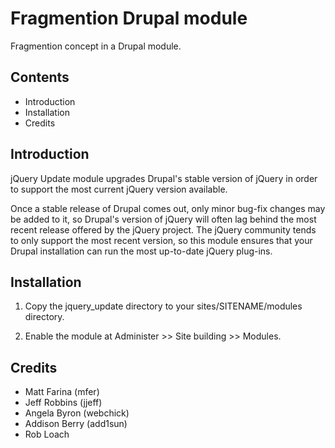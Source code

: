 Fragmention Drupal module
==================

Fragmention concept in a Drupal module.

Contents
---------------------

 * Introduction
 * Installation
 * Credits


Introduction
------------

jQuery Update module upgrades Drupal's stable version of jQuery in order to
support the most current jQuery version available.

Once a stable release of Drupal comes out, only minor bug-fix changes may be
added to it, so Drupal's version of jQuery will often lag behind the most recent
release offered by the jQuery project. The jQuery community tends to only
support the most recent version, so this module ensures that your Drupal
installation can run the most up-to-date jQuery plug-ins.


Installation
------------

1. Copy the jquery_update directory to your sites/SITENAME/modules directory.

2. Enable the module at Administer >> Site building >> Modules.


Credits
-------
* Matt Farina (mfer)
* Jeff Robbins (jjeff)
* Angela Byron (webchick)
* Addison Berry (add1sun)
* Rob Loach
